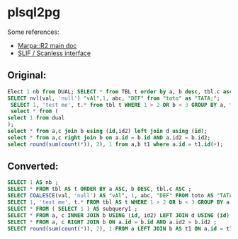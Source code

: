 plsql2pg
========

Some references:

- [Marpa::R2 main doc](http://search.cpan.org/~jkegl/Marpa-R2-3.000000/pod/Marpa_R2.pod)
- [SLIF / Scanless interface](http://search.cpan.org/~jkegl/Marpa-R2-3.000000/pod/Scanless/DSL.pod)


Original:
---------
```sql
Elect 1 nb from DUAL; SELECT * from TBL t order by a, b desc, tbl.c asc;
SELECT nvl(val, 'null') "vAl",1, abc, "DEF" from "toto" as "TATA;";
 SELECT 1, 'test me', t.* from tbl t WHERE 1 > 2 OR b < 3 GROUP BY a, t.b;
 select * from (
select 1 from dual
);
select * from a,c join b using (id,id2) left join d using (id);
select * from a,c right join b on a.id = b.id AND a.id2 = b.id2;
select round(sum(count(*)), 2), 1 from a,b t1 where a.id = t1.id(+);
```

Converted:
----------
```sql
SELECT 1 AS nb ;
SELECT * FROM tbl AS t ORDER BY a ASC, b DESC, tbl.c ASC ;
SELECT COALESCE(val, 'null') AS "vAl", 1, abc, "DEF" FROM toto AS "TATA;" ;
SELECT 1, 'test me', t.* FROM tbl AS t WHERE 1 > 2 OR b < 3 GROUP BY a, t.b ;
SELECT * FROM ( SELECT 1 ) AS subquery1 ;
SELECT * FROM a, c INNER JOIN b USING (id, id2) LEFT JOIN d USING (id) ;
SELECT * FROM a, c RIGHT JOIN b ON a.id = b.id AND a.id2 = b.id2 ;
SELECT round(sum(count(*)), 2), 1 FROM a LEFT JOIN b AS t1 ON a.id = t1.id ;
```

